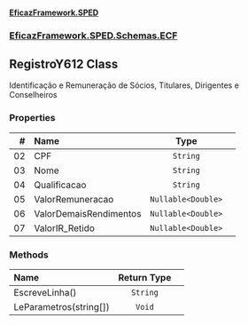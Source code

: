 #### [EficazFramework.SPED](EficazFrameworkSPED.md 'EficazFramework SPED')
### [EficazFramework.SPED.Schemas.ECF](EficazFramework.SPED.Schemas.ECF.md 'EficazFramework.SPED.Schemas.ECF')

## RegistroY612 Class

Identificação e Remuneração de Sócios, Titulares, Dirigentes e Conselheiros
### Properties

| # | Name | Type | |
| ---: | :--- | :---: | :--- |
| 02 | CPF | `String` |  |
| 03 | Nome | `String` |  |
| 04 | Qualificacao | `String` |  |
| 05 | ValorRemuneracao | `Nullable<Double>` |  |
| 06 | ValorDemaisRendimentos | `Nullable<Double>` |  |
| 07 | ValorIR_Retido | `Nullable<Double>` |  |
### Methods

| Name | Return Type | |
| :--- | :---: | :--- |
| EscreveLinha() | `String` |  |
| LeParametros(string[]) | `Void` |  |

